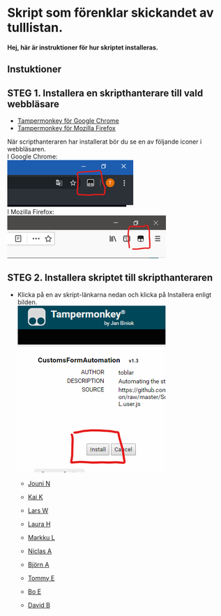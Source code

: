 # Skript som förenklar skickandet av tulllistan.
#### Hej, här är instruktioner för hur skriptet installeras.


Instuktioner
---

## STEG 1. Installera en skripthanterare till vald webbläsare
- [Tampermonkey för Google Chrome](https://chrome.google.com/webstore/detail/tampermonkey/dhdgffkkebhmkfjojejmpbldmpobfkfo)
- [Tampermonkey för Mozilla Firefox](https://addons.mozilla.org/en-US/firefox/addon/tampermonkey/)

När scripthanteraren har installerat bör du se en av följande iconer i webbläsaren.</br>
I Google Chrome:</br>
![](res/tmchrome.png "Chrome")</br>
I Mozilla Firefox:</br>
![](res/tmfirefox.png "Firefox")



## STEG 2. Installera skriptet till skripthanteraren
 - Klicka på en av skript-länkarna nedan och klicka på Installera enligt bilden. </br>
 ![](res/tampermonkeyInstall.png "Installera")
 
   - [Jouni N](https://github.com/transmartoblar/CustomsFormAutomation/raw/master/Scripts/CustomsFormAutomation-Jouni-N.user.js)
   - [Kai K](https://github.com/transmartoblar/CustomsFormAutomation/raw/master/Scripts/CustomsFormAutomation-Kai-K.user.js)
   - [Lars W](https://github.com/transmartoblar/CustomsFormAutomation/raw/master/Scripts/CustomsFormAutomation-Lars-W.user.js)
   - [Laura H](https://github.com/transmartoblar/CustomsFormAutomation/raw/master/Scripts/CustomsFormAutomation-Laura-H.user.js)
   - [Markku L](https://github.com/transmartoblar/CustomsFormAutomation/raw/master/Scripts/CustomsFormAutomation-Markku-L.user.js)
   - [Niclas A](https://github.com/transmartoblar/CustomsFormAutomation/raw/master/Scripts/CustomsFormAutomation-Niclas-A.user.js)
   
   - [Björn A](https://github.com/transmartoblar/CustomsFormAutomation/raw/master/Scripts/CustomsFormAutomation-Bjorn-A.user.js)
   - [Tommy E](https://github.com/transmartoblar/CustomsFormAutomation/raw/master/Scripts/CustomsFormAutomation-Tommy-E.user.js)
   - [Bo E](https://github.com/transmartoblar/CustomsFormAutomation/raw/master/Scripts/CustomsFormAutomation-Bo-E.user.js)
   - [David B](https://github.com/transmartoblar/CustomsFormAutomation/raw/master/Scripts/CustomsFormAutomation-David-B.user.js)
   
   
   
